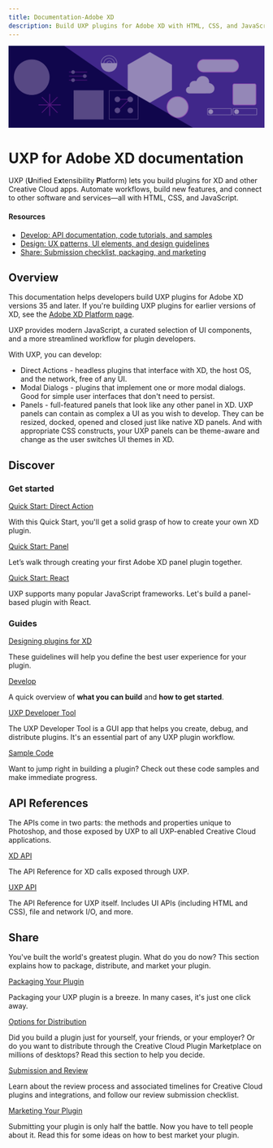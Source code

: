 ```yaml
---
title: Documentation-Adobe XD
description: Build UXP plugins for Adobe XD with HTML, CSS, and JavaScript. Automate workflows, build new features, and more.
---
```


<Hero slots="image, heading, text" background="rgb(64, 34, 138)"/>

![Hero image](./illustration.png)

# UXP for Adobe XD documentation

UXP (**U**nified E**x**tensibility **P**latform) lets you build plugins for XD and other Creative Cloud apps. Automate workflows, build new features, and connect to other software and services—all with HTML, CSS, and JavaScript.

<Resources slots="heading, links"/>

#### Resources

- [Develop: API documentation, code tutorials, and samples](/develop/)
- [Design: UX patterns, UI elements, and design guidelines](/design/)
- [Share: Submission checklist, packaging, and marketing](/distribution/)

## Overview

This documentation helps developers build UXP plugins for Adobe XD versions 35 and later. If you're building UXP plugins for earlier versions of XD, see the [Adobe XD Platform page](https://adobexdplatform.com).

UXP provides modern JavaScript, a curated selection of UI components, and a more streamlined workflow for plugin developers.

With UXP, you can develop:

- Direct Actions - headless plugins that interface with XD, the host OS, and the network, free of any UI.
- Modal Dialogs - plugins that implement one or more modal dialogs. Good for simple user interfaces that don't need to persist.
- Panels - full-featured panels that look like any other panel in XD. UXP panels can contain as complex a UI as you wish to develop. They can be resized, docked, opened and closed just like native XD panels. And with appropriate CSS constructs, your UXP panels can be theme-aware and change as the user switches UI themes in XD.

## Discover

<DiscoverBlock slots="heading, link, text"/>

### Get started

[Quick Start: Direct Action](/develop/tutorials/quick-start/)

With this Quick Start, you'll get a solid grasp of how to create your own XD plugin.

<DiscoverBlock slots="link, text"/>

[Quick Start: Panel](/develop/tutorials/quick-start-panel/)

Let’s walk through creating your first Adobe XD panel plugin together.

<DiscoverBlock slots="link, text"/>

[Quick Start: React](/develop/tutorials/quick-start-react/)

UXP supports many popular JavaScript frameworks. Let's build a panel-based plugin with React.

<DiscoverBlock slots="heading, link, text"/>

### Guides

[Designing plugins for XD](/design/)

These guidelines will help you define the best user experience for your plugin.

<DiscoverBlock slots="link, text"/>

[Develop](/develop/)

A quick overview of **what you can build** and **how to get started**.

<DiscoverBlock slots="link, text"/>

[UXP Developer Tool](/develop/guides/uxp-developer-tool/)

The UXP Developer Tool is a GUI app that helps you create, debug, and distribute plugins. It's an essential part of any UXP plugin workflow.

<DiscoverBlock slots="link, text"/>

[Sample Code](https://github.com/AdobeXD/plugin-samples)

Want to jump right in building a plugin? Check out these code samples and make immediate progress.

## API References

The APIs come in two parts: the methods and properties unique to Photoshop, and those exposed by UXP to all UXP-enabled Creative Cloud applications.

<DiscoverBlock slots="link, text"/>

[XD API](/develop/reference/xd-index)

The API Reference for XD calls exposed through UXP.

<DiscoverBlock slots="link, text"/>

[UXP API](/uxp/)

The API Reference for UXP itself. Includes UI APIs (including HTML and CSS), file and network I/O, and more.

## Share

You've built the world's greatest plugin. What do you do now? This section explains how to package, distribute, and market your plugin.

<DiscoverBlock slots="link, text"/>

[Packaging Your Plugin](distribution/packaging-your-plugin/)

Packaging your UXP plugin is a breeze. In many cases, it's just one click away.

<DiscoverBlock slots="link, text"/>

[Options for Distribution](distribution/distribution-options/)

Did you build a plugin just for yourself, your friends, or your employer? Or do you want to distribute through the Creative Cloud Plugin Marketplace on millions of desktops? Read this section to help you decide.

<DiscoverBlock slots="link, text"/>

[Submission and Review](distribution/submission-checklist/)

Learn about the review process and associated timelines for Creative Cloud plugins and integrations, and follow our review submission checklist.

<DiscoverBlock slots="link, text"/>

[Marketing Your Plugin](distribution/marketing/)

Submitting your plugin is only half the battle. Now you have to tell people about it. Read this for some ideas on how to best market your plugin.

<Community />

